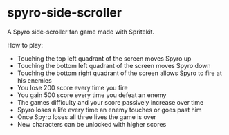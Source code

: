 # spyro-side-scroller
A Spyro side-scroller fan game made with Spritekit.

How to play:
- Touching the top left quadrant of the screen moves Spyro up
- Touching the bottom left quadrant of the screen moves Spyro down
- Touching the bottom right quadrant of the screen allows Spyro to fire at his enemies
- You lose 200 score every time you fire
- You gain 500 score every time you defeat an enemy
- The games difficulty and your score passively increase over time
- Spyro loses a life every time an enemy touches or goes past him
- Once Spyro loses all three lives the game is over
- New characters can be unlocked with higher scores


